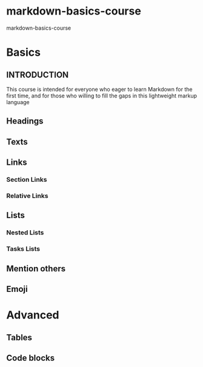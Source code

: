 # markdown-basics-course
markdown-basics-course
# Basics
## INTRODUCTION
This course is intended for everyone who eager to learn Markdown for the first time, and for those who willing to fill the gaps in this lightweight markup language
## Headings
## Texts 
## Links
 ### Section Links
 ### Relative Links
## Lists
 ### Nested Lists
 ### Tasks Lists
## Mention others
## Emoji

# Advanced 
## Tables 
## Code blocks
